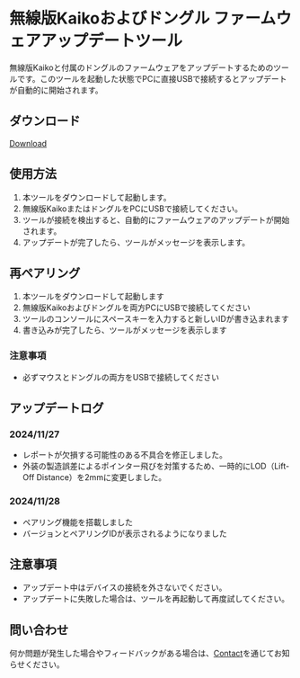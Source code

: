 # 無線版Kaikoおよびドングル ファームウェアアップデートツール

無線版Kaikoと付属のドングルのファームウェアをアップデートするためのツールです。このツールを起動した状態でPCに直接USBで接続するとアップデートが自動的に開始されます。

## ダウンロード
[Download](https://github.com/Emils-Inc/DeviceUpdater/releases/download/1.3/emils_updater_cli_1.3.exe)

## 使用方法

1. 本ツールをダウンロードして起動します。
2. 無線版KaikoまたはドングルをPCにUSBで接続してください。
3. ツールが接続を検出すると、自動的にファームウェアのアップデートが開始されます。
4. アップデートが完了したら、ツールがメッセージを表示します。

## 再ペアリング
1. 本ツールをダウンロードして起動します
2. 無線版Kaikoおよびドングルを両方PCにUSBで接続してください
3. ツールのコンソールにスペースキーを入力すると新しいIDが書き込まれます
4. 書き込みが完了したら、ツールがメッセージを表示します
### 注意事項
- 必ずマウスとドングルの両方をUSBで接続してください

## アップデートログ

### 2024/11/27
- レポートが欠損する可能性のある不具合を修正しました。
- 外装の製造誤差によるポインター飛びを対策するため、一時的にLOD（Lift-Off Distance）を2mmに変更しました。
### 2024/11/28
- ペアリング機能を搭載しました
- バージョンとペアリングIDが表示されるようになりました

## 注意事項

- アップデート中はデバイスの接続を外さないでください。
- アップデートに失敗した場合は、ツールを再起動して再度試してください。

## 問い合わせ
何か問題が発生した場合やフィードバックがある場合は、[Contact](https://gg.emils.jp/pages/contact)を通じてお知らせください。
